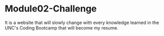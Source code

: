 # Module02-Challenge
It is a website that will slowly change with every knowledge learned in the UNC's Coding Bootcamp that will become my resume.
